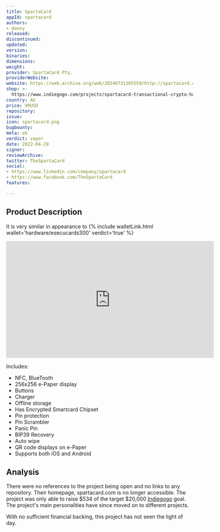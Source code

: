 ```yaml
---
title: SpartaCard
appId: spartacard
authors:
- danny
released: 
discontinued: 
updated: 
version: 
binaries: 
dimensions: 
weight: 
provider: SpartaCard Pty.
providerWebsite: 
website: https://web.archive.org/web/20240731105559/http://spartacard.com/
shop: >-
  https://www.indiegogo.com/projects/spartacard-transactional-crypto-hardware-wallet#/
country: AU
price: 99USD
repository: 
issue: 
icon: spartacard.png
bugbounty: 
meta: ok
verdict: vapor
date: 2022-04-29
signer: 
reviewArchive: 
twitter: TheSpartaCard
social:
- https://www.linkedin.com/company/spartacard
- https://www.facebook.com/TheSpartaCard
features: 

---
```


## Product Description

It is very similar in appearance to {% include walletLink.html wallet='hardware/esecucards300' verdict='true' %}

<iframe width="560" height="315" src="https://www.youtube.com/embed/lI3LlJ5zCAc" title="YouTube video player" frameborder="0" allow="accelerometer; autoplay; clipboard-write; encrypted-media; gyroscope; picture-in-picture" allowfullscreen></iframe><br />

Includes: 

- NFC, BlueTooth
- 256x256 e-Paper display
- Buttons 
- Charger 
- Offline storage
- Has Encrypted Smartcard Chipset
- Pin protection
- Pin Scrambler
- Panic Pin 
- BIP39 Recovery 
- Auto wipe 
- QR code displays on e-Paper 
- Supports both iOS and Android 

## Analysis 

There were no references to the project being open and no links to any repository. Their homepage, spartacard.com is no longer accessible. The project was only able to raise $534 of the target $20,000 [Indiegogo](https://www.indiegogo.com/projects/spartacard-transactional-crypto-hardware-wallet#/) goal. The project's main personalities have since moved on to different projects. 

With no sufficient financial backing, this project has not seen the light of day.